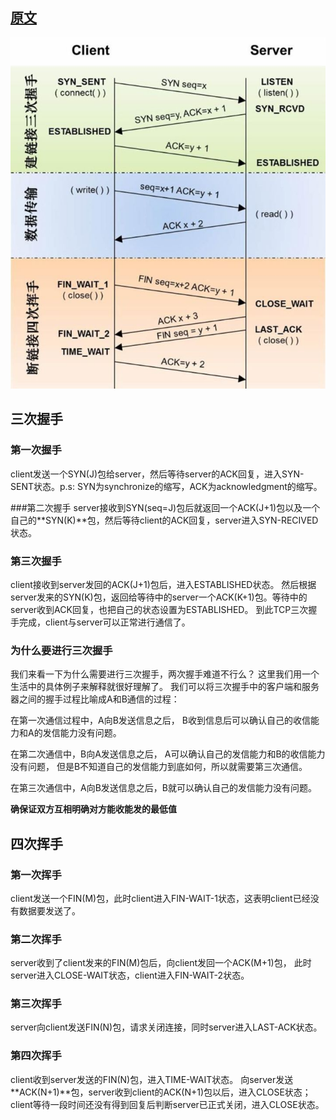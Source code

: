 
## [原文](https://juejin.im/post/5a7835a46fb9a063606eb801)
 
![](../images/tcp/tcp-hand-shake_transission_close.jpeg)


## 三次握手

### 第一次握手
client发送一个SYN(J)包给server，然后等待server的ACK回复，进入SYN-SENT状态。p.s: SYN为synchronize的缩写，ACK为acknowledgment的缩写。

###第二次握手
server接收到SYN(seq=J)包后就返回一个ACK(J+1)包以及一个自己的**SYN(K)**包，然后等待client的ACK回复，server进入SYN-RECIVED状态。

### 第三次握手
client接收到server发回的ACK(J+1)包后，进入ESTABLISHED状态。
然后根据server发来的SYN(K)包，返回给等待中的server一个ACK(K+1)包。等待中的server收到ACK回复，也把自己的状态设置为ESTABLISHED。
到此TCP三次握手完成，client与server可以正常进行通信了。

 
 
### 为什么要进行三次握手
我们来看一下为什么需要进行三次握手，两次握手难道不行么？
这里我们用一个生活中的具体例子来解释就很好理解了。
我们可以将三次握手中的客户端和服务器之间的握手过程比喻成A和B通信的过程：

在第一次通信过程中，A向B发送信息之后，
B收到信息后可以确认自己的收信能力和A的发信能力没有问题。

在第二次通信中，B向A发送信息之后，
A可以确认自己的发信能力和B的收信能力没有问题，
但是B不知道自己的发信能力到底如何，所以就需要第三次通信。

在第三次通信中，A向B发送信息之后，B就可以确认自己的发信能力没有问题。

**确保证双方互相明确对方能收能发的最低值**


## 四次挥手

### 第一次挥手
client发送一个FIN(M)包，此时client进入FIN-WAIT-1状态，这表明client已经没有数据要发送了。

### 第二次挥手
server收到了client发来的FIN(M)包后，向client发回一个ACK(M+1)包，
此时server进入CLOSE-WAIT状态，client进入FIN-WAIT-2状态。

### 第三次挥手
server向client发送FIN(N)包，请求关闭连接，同时server进入LAST-ACK状态。

### 第四次挥手
client收到server发送的FIN(N)包，进入TIME-WAIT状态。
向server发送**ACK(N+1)**包，server收到client的ACK(N+1)包以后，进入CLOSE状态；
client等待一段时间还没有得到回复后判断server已正式关闭，进入CLOSE状态。

 

